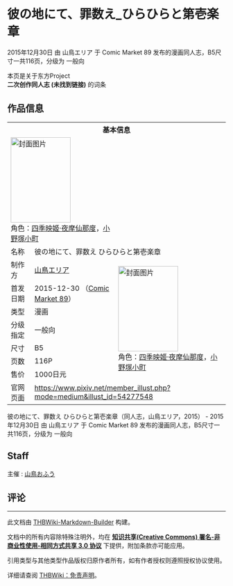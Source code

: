# 彼の地にて、罪数え_ひらひらと第壱楽章

<!-- source html: G:\repos\THBWiki-Markdown-Builder\THBWikiMarkdown\Temp\main\5\51\ns0%3A%E5%BD%BC%E3%81%AE%E5%9C%B0%E3%81%AB%E3%81%A6%E3%80%81%E7%BD%AA%E6%95%B0%E3%81%88_%E3%81%B2%E3%82%89%E3%81%B2%E3%82%89%E3%81%A8%E7%AC%AC%E5%A3%B1%E6%A5%BD%E7%AB%A0.html -->

2015年12月30日 由 山鳥エリア 于 Comic Market 89 发布的漫画同人志，B5尺寸一共116页，分级为 一般向

本页是关于东方Project  
 **二次创作同人志 (未找到链接)** 的词条
## 作品信息

<table><tbody><tr><th colspan="3">基本信息</th></tr><tr><td class="cover-artwork-mobile" colspan="2"><a href="./文件-彼の地にて、罪数え_ひらひらと第壱楽章封面.jpg.md" class="image" title="封面图片"><img alt="封面图片" src="https://upload.thwiki.cc/thumb/7/71/%E5%BD%BC%E3%81%AE%E5%9C%B0%E3%81%AB%E3%81%A6%E3%80%81%E7%BD%AA%E6%95%B0%E3%81%88_%E3%81%B2%E3%82%89%E3%81%B2%E3%82%89%E3%81%A8%E7%AC%AC%E5%A3%B1%E6%A5%BD%E7%AB%A0%E5%B0%81%E9%9D%A2.jpg/138px-%E5%BD%BC%E3%81%AE%E5%9C%B0%E3%81%AB%E3%81%A6%E3%80%81%E7%BD%AA%E6%95%B0%E3%81%88_%E3%81%B2%E3%82%89%E3%81%B2%E3%82%89%E3%81%A8%E7%AC%AC%E5%A3%B1%E6%A5%BD%E7%AB%A0%E5%B0%81%E9%9D%A2.jpg" decoding="async" loading="lazy" width="138" height="196" srcset="https://upload.thwiki.cc/thumb/7/71/%E5%BD%BC%E3%81%AE%E5%9C%B0%E3%81%AB%E3%81%A6%E3%80%81%E7%BD%AA%E6%95%B0%E3%81%88_%E3%81%B2%E3%82%89%E3%81%B2%E3%82%89%E3%81%A8%E7%AC%AC%E5%A3%B1%E6%A5%BD%E7%AB%A0%E5%B0%81%E9%9D%A2.jpg/207px-%E5%BD%BC%E3%81%AE%E5%9C%B0%E3%81%AB%E3%81%A6%E3%80%81%E7%BD%AA%E6%95%B0%E3%81%88_%E3%81%B2%E3%82%89%E3%81%B2%E3%82%89%E3%81%A8%E7%AC%AC%E5%A3%B1%E6%A5%BD%E7%AB%A0%E5%B0%81%E9%9D%A2.jpg 1.5x, https://upload.thwiki.cc/thumb/7/71/%E5%BD%BC%E3%81%AE%E5%9C%B0%E3%81%AB%E3%81%A6%E3%80%81%E7%BD%AA%E6%95%B0%E3%81%88_%E3%81%B2%E3%82%89%E3%81%B2%E3%82%89%E3%81%A8%E7%AC%AC%E5%A3%B1%E6%A5%BD%E7%AB%A0%E5%B0%81%E9%9D%A2.jpg/276px-%E5%BD%BC%E3%81%AE%E5%9C%B0%E3%81%AB%E3%81%A6%E3%80%81%E7%BD%AA%E6%95%B0%E3%81%88_%E3%81%B2%E3%82%89%E3%81%B2%E3%82%89%E3%81%A8%E7%AC%AC%E5%A3%B1%E6%A5%BD%E7%AB%A0%E5%B0%81%E9%9D%A2.jpg 2x" data-file-width="361" data-file-height="512"></a><div class="cover-char">角色：<a href="./四季映姬·夜摩仙那度.md" title="四季映姬·夜摩仙那度">四季映姬·夜摩仙那度</a>，<a href="./小野塚小町.md" title="小野塚小町">小野塚小町</a></div></td>
</tr><tr><td class="label">名称</td><td colspan="2"> 彼の地にて、罪数え ひらひらと第壱楽章 </td></tr><tr><td class="label">制作方</td><td><a href="./山鳥エリア.md" title="山鳥エリア">山鳥エリア</a></td><td class="cover-artwork" rowspan="7" style="min-width:196px;"><a href="./文件-彼の地にて、罪数え_ひらひらと第壱楽章封面.jpg.md" class="image" title="封面图片"><img alt="封面图片" src="https://upload.thwiki.cc/thumb/7/71/%E5%BD%BC%E3%81%AE%E5%9C%B0%E3%81%AB%E3%81%A6%E3%80%81%E7%BD%AA%E6%95%B0%E3%81%88_%E3%81%B2%E3%82%89%E3%81%B2%E3%82%89%E3%81%A8%E7%AC%AC%E5%A3%B1%E6%A5%BD%E7%AB%A0%E5%B0%81%E9%9D%A2.jpg/138px-%E5%BD%BC%E3%81%AE%E5%9C%B0%E3%81%AB%E3%81%A6%E3%80%81%E7%BD%AA%E6%95%B0%E3%81%88_%E3%81%B2%E3%82%89%E3%81%B2%E3%82%89%E3%81%A8%E7%AC%AC%E5%A3%B1%E6%A5%BD%E7%AB%A0%E5%B0%81%E9%9D%A2.jpg" decoding="async" loading="lazy" width="138" height="196" srcset="https://upload.thwiki.cc/thumb/7/71/%E5%BD%BC%E3%81%AE%E5%9C%B0%E3%81%AB%E3%81%A6%E3%80%81%E7%BD%AA%E6%95%B0%E3%81%88_%E3%81%B2%E3%82%89%E3%81%B2%E3%82%89%E3%81%A8%E7%AC%AC%E5%A3%B1%E6%A5%BD%E7%AB%A0%E5%B0%81%E9%9D%A2.jpg/207px-%E5%BD%BC%E3%81%AE%E5%9C%B0%E3%81%AB%E3%81%A6%E3%80%81%E7%BD%AA%E6%95%B0%E3%81%88_%E3%81%B2%E3%82%89%E3%81%B2%E3%82%89%E3%81%A8%E7%AC%AC%E5%A3%B1%E6%A5%BD%E7%AB%A0%E5%B0%81%E9%9D%A2.jpg 1.5x, https://upload.thwiki.cc/thumb/7/71/%E5%BD%BC%E3%81%AE%E5%9C%B0%E3%81%AB%E3%81%A6%E3%80%81%E7%BD%AA%E6%95%B0%E3%81%88_%E3%81%B2%E3%82%89%E3%81%B2%E3%82%89%E3%81%A8%E7%AC%AC%E5%A3%B1%E6%A5%BD%E7%AB%A0%E5%B0%81%E9%9D%A2.jpg/276px-%E5%BD%BC%E3%81%AE%E5%9C%B0%E3%81%AB%E3%81%A6%E3%80%81%E7%BD%AA%E6%95%B0%E3%81%88_%E3%81%B2%E3%82%89%E3%81%B2%E3%82%89%E3%81%A8%E7%AC%AC%E5%A3%B1%E6%A5%BD%E7%AB%A0%E5%B0%81%E9%9D%A2.jpg 2x" data-file-width="361" data-file-height="512"></a><div class="cover-char">角色：<a href="./四季映姬·夜摩仙那度.md" title="四季映姬·夜摩仙那度">四季映姬·夜摩仙那度</a>，<a href="./小野塚小町.md" title="小野塚小町">小野塚小町</a></div></td>
</tr><tr><td class="label">首发日期</td><td>2015-12-30&#160;（<a href="/展会作品列表?e=Comic+Market%2389">Comic Market 89</a>）</td></tr><tr><td class="label">类型</td><td>漫画</td></tr><tr><td class="label">分级指定</td><td>一般向</td></tr><tr><td class="label">尺寸</td><td>B5</td></tr><tr><td class="label">页数</td><td>116P</td></tr><tr><td class="label">售价</td><td>1000日元</td></tr>
<tr><td class="label">官网页面</td><td colspan="2"><a rel="nofollow" class="external free" href="https://www.pixiv.net/member_illust.php?mode=medium&amp;illust_id=54277548">https://www.pixiv.net/member_illust.php?mode=medium&amp;illust_id=54277548</a></td></tr></tbody></table>

彼の地にて、罪数え ひらひらと第壱楽章（同人志，山鳥エリア，2015） - 2015年12月30日 由 山鳥エリア 于 Comic Market 89 发布的漫画同人志，B5尺寸一共116页，分级为 一般向
## Staff
主催
: [山鳥おふう](./山鳥おふう.md)

## 评论




---

此文档由 [THBWiki-Markdown-Builder](https://github.com/Delsin-Yu/THBWiki-Markdown-Builder) 构建。

文档中的所有内容除特殊注明外，均在 [**知识共享(Creative Commons) 署名-非商业性使用-相同方式共享 3.0 协议**](https://creativecommons.org/licenses/by-sa/3.0/deed.zh-hans) 下提供，附加条款亦可能应用。

引用类型与其他类型作品版权归原作者所有，如有作者授权则遵照授权协议使用。

详细请查阅 [THBWiki：免责声明](https://thbwiki.cc/THBWiki:%E5%85%8D%E8%B4%A3%E5%A3%B0%E6%98%8E)。

